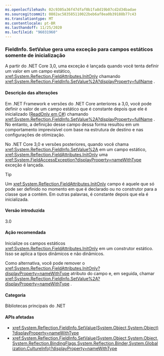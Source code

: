 ```yaml
---
ms.openlocfilehash: 02c9305a36f47dfaf0b1fa8d19b07cd2d34badae
ms.sourcegitcommit: 0802ac583585110022beb6af8ea0b39188b77c43
ms.translationtype: MT
ms.contentlocale: pt-BR
ms.lasthandoff: 11/25/2020
ms.locfileid: "96031960"
---
```

### <a name="fieldinfosetvalue-throws-exception-for-static-init-only-fields"></a>FieldInfo. SetValue gera uma exceção para campos estáticos somente de inicialização

A partir do .NET Core 3,0, uma exceção é lançada quando você tenta definir um valor em um campo estático, <xref:System.Reflection.FieldAttributes.InitOnly> chamando <xref:System.Reflection.FieldInfo.SetValue%2A?displayProperty=fullName> .

#### <a name="change-description"></a>Descrição das alterações

Em .NET Framework e versões do .NET Core anteriores a 3,0, você pode definir o valor de um campo estático que é constante depois que ele é inicializado ([ReadOnly em C#](~/docs/csharp/language-reference/keywords/readonly.md)) chamando <xref:System.Reflection.FieldInfo.SetValue%2A?displayProperty=fullName> . No entanto, a definição desse campo dessa forma resultou em um comportamento imprevisível com base na estrutura de destino e nas configurações de otimização.

No .NET Core 3,0 e versões posteriores, quando você chama <xref:System.Reflection.FieldInfo.SetValue%2A> em um campo estático, <xref:System.Reflection.FieldAttributes.InitOnly> uma <xref:System.FieldAccessException?displayProperty=nameWithType> exceção é lançada.

> [!TIP]
> Um <xref:System.Reflection.FieldAttributes.InitOnly> campo é aquele que só pode ser definido no momento em que é declarado ou no construtor para a classe que a contém. Em outras palavras, é constante depois que ela é inicializada.

#### <a name="version-introduced"></a>Versão introduzida

3.0

#### <a name="recommended-action"></a>Ação recomendada

Inicialize os campos estáticos <xref:System.Reflection.FieldAttributes.InitOnly> em um construtor estático. Isso se aplica a tipos dinâmicos e não dinâmicos.

Como alternativa, você pode remover o <xref:System.Reflection.FieldAttributes.InitOnly?displayProperty=nameWithType> atributo do campo e, em seguida, chamar <xref:System.Reflection.FieldInfo.SetValue%2A?displayProperty=nameWithType> .

#### <a name="category"></a>Categoria

Bibliotecas principais do .NET

#### <a name="affected-apis"></a>APIs afetadas

- <xref:System.Reflection.FieldInfo.SetValue(System.Object,System.Object)?displayProperty=nameWithType>
- <xref:System.Reflection.FieldInfo.SetValue(System.Object,System.Object,System.Reflection.BindingFlags,System.Reflection.Binder,System.Globalization.CultureInfo)?displayProperty=nameWithType>

<!--

#### Affected APIs

- `M:System.Reflection.FieldInfo.SetValue(System.Object,System.Object)`
- `M:System.Reflection.FieldInfo.SetValue(System.Object,System.Object,System.Reflection.BindingFlags,System.Reflection.Binder,System.Globalization.CultureInfo)`

-->
